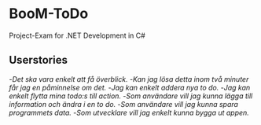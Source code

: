 # BooM-ToDo
Project-Exam for .NET Development in C#
## Userstories
-_Det ska vara enkelt att få överblick._
-_Kan jag lösa detta inom två minuter får jag en påminnelse om det._
-_Jag kan enkelt addera nya to do._
-_Jag kan enkelt flytta mina todo:s till action._
-_Som användare vill jag kunna lägga till information och ändra i en to do._
-_Som användare vill jag kunna spara programmets data._
-_Som utvecklare vill jag enkelt kunna bygga ut appen._
